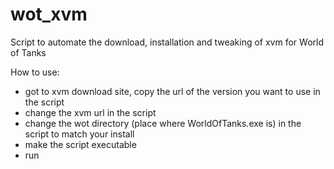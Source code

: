 # wot_xvm
Script to automate the download, installation and tweaking of xvm for World of Tanks

How to use:
- got to xvm download site, copy the url of the version you want to use in the script
- change the xvm url in the script
- change the wot directory (place where WorldOfTanks.exe is) in the script to match your install
- make the script executable
- run


